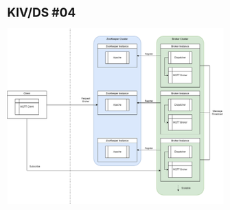 # KIV/DS #04

<p align="center">
    <img src="../03/ds03.png" alt="Chart DS 03" style="text-align:center;">
</p>
